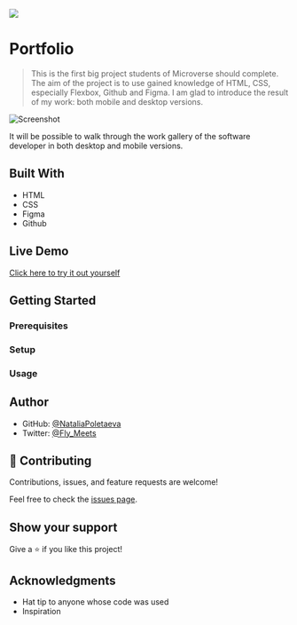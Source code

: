 ![](https://img.shields.io/badge/Microverse-blueviolet)

# Portfolio

> This is the first big project students of Microverse should complete. The aim of the project is to use gained knowledge of HTML, CSS, especially Flexbox, Github and Figma. I am glad to introduce the result of my work: both mobile and desktop versions.

![Screenshot](https://user-images.githubusercontent.com/91270103/139307833-deddd18d-9cf6-4224-8d61-c720314faf14.png)

It will be possible to walk through the work gallery of the software developer in both desktop and mobile versions.

## Built With

- HTML
- CSS
- Figma
- Github

## Live Demo

[Click here to try it out yourself](https://nataliapoletaeva.github.io/Portfolio)

## Getting Started

### Prerequisites

### Setup

### Usage

## Author

- GitHub: [@NataliaPoletaeva](https://github.com/NataliaPoletaeva)
- Twitter: [@Fly_Meets](https://twitter.com/Fly_Meets)

## 🤝 Contributing

Contributions, issues, and feature requests are welcome!

Feel free to check the [issues page](../../issues/).

## Show your support

Give a ⭐️ if you like this project!

## Acknowledgments

- Hat tip to anyone whose code was used
- Inspiration
